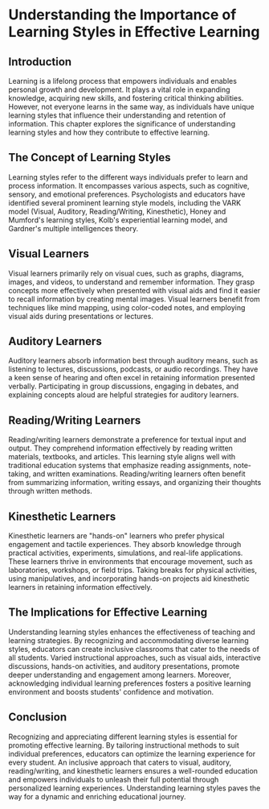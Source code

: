 # Understanding the Importance of Learning Styles in Effective Learning

## Introduction

Learning is a lifelong process that empowers individuals and enables personal growth and development. It plays a vital role in expanding knowledge, acquiring new skills, and fostering critical thinking abilities. However, not everyone learns in the same way, as individuals have unique learning styles that influence their understanding and retention of information. This chapter explores the significance of understanding learning styles and how they contribute to effective learning.

## The Concept of Learning Styles

Learning styles refer to the different ways individuals prefer to learn and process information. It encompasses various aspects, such as cognitive, sensory, and emotional preferences. Psychologists and educators have identified several prominent learning style models, including the VARK model (Visual, Auditory, Reading/Writing, Kinesthetic), Honey and Mumford's learning styles, Kolb's experiential learning model, and Gardner's multiple intelligences theory.

## Visual Learners

Visual learners primarily rely on visual cues, such as graphs, diagrams, images, and videos, to understand and remember information. They grasp concepts more effectively when presented with visual aids and find it easier to recall information by creating mental images. Visual learners benefit from techniques like mind mapping, using color-coded notes, and employing visual aids during presentations or lectures.

## Auditory Learners

Auditory learners absorb information best through auditory means, such as listening to lectures, discussions, podcasts, or audio recordings. They have a keen sense of hearing and often excel in retaining information presented verbally. Participating in group discussions, engaging in debates, and explaining concepts aloud are helpful strategies for auditory learners.

## Reading/Writing Learners

Reading/writing learners demonstrate a preference for textual input and output. They comprehend information effectively by reading written materials, textbooks, and articles. This learning style aligns well with traditional education systems that emphasize reading assignments, note-taking, and written examinations. Reading/writing learners often benefit from summarizing information, writing essays, and organizing their thoughts through written methods.

## Kinesthetic Learners

Kinesthetic learners are "hands-on" learners who prefer physical engagement and tactile experiences. They absorb knowledge through practical activities, experiments, simulations, and real-life applications. These learners thrive in environments that encourage movement, such as laboratories, workshops, or field trips. Taking breaks for physical activities, using manipulatives, and incorporating hands-on projects aid kinesthetic learners in retaining information effectively.

## The Implications for Effective Learning

Understanding learning styles enhances the effectiveness of teaching and learning strategies. By recognizing and accommodating diverse learning styles, educators can create inclusive classrooms that cater to the needs of all students. Varied instructional approaches, such as visual aids, interactive discussions, hands-on activities, and auditory presentations, promote deeper understanding and engagement among learners. Moreover, acknowledging individual learning preferences fosters a positive learning environment and boosts students' confidence and motivation.

## Conclusion

Recognizing and appreciating different learning styles is essential for promoting effective learning. By tailoring instructional methods to suit individual preferences, educators can optimize the learning experience for every student. An inclusive approach that caters to visual, auditory, reading/writing, and kinesthetic learners ensures a well-rounded education and empowers individuals to unleash their full potential through personalized learning experiences. Understanding learning styles paves the way for a dynamic and enriching educational journey.
